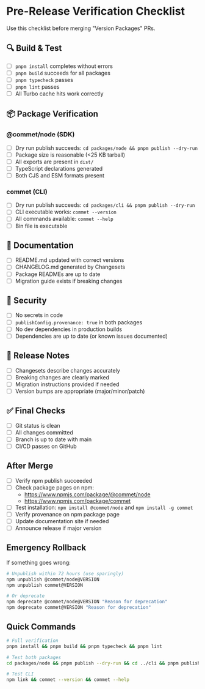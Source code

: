 # Pre-Release Verification Checklist

Use this checklist before merging "Version Packages" PRs.

## 🔍 Build & Test

- [ ] `pnpm install` completes without errors
- [ ] `pnpm build` succeeds for all packages
- [ ] `pnpm typecheck` passes
- [ ] `pnpm lint` passes
- [ ] All Turbo cache hits work correctly

## 📦 Package Verification

### @commet/node (SDK)

- [ ] Dry run publish succeeds: `cd packages/node && pnpm publish --dry-run`
- [ ] Package size is reasonable (<25 KB tarball)
- [ ] All exports are present in `dist/`
- [ ] TypeScript declarations generated
- [ ] Both CJS and ESM formats present

### commet (CLI)

- [ ] Dry run publish succeeds: `cd packages/cli && pnpm publish --dry-run`
- [ ] CLI executable works: `commet --version`
- [ ] All commands available: `commet --help`
- [ ] Bin file is executable

## 📝 Documentation

- [ ] README.md updated with correct versions
- [ ] CHANGELOG.md generated by Changesets
- [ ] Package READMEs are up to date
- [ ] Migration guide exists if breaking changes

## 🔐 Security

- [ ] No secrets in code
- [ ] `publishConfig.provenance: true` in both packages
- [ ] No dev dependencies in production builds
- [ ] Dependencies are up to date (or known issues documented)

## 🚀 Release Notes

- [ ] Changesets describe changes accurately
- [ ] Breaking changes are clearly marked
- [ ] Migration instructions provided if needed
- [ ] Version bumps are appropriate (major/minor/patch)

## ✅ Final Checks

- [ ] Git status is clean
- [ ] All changes committed
- [ ] Branch is up to date with main
- [ ] CI/CD passes on GitHub

## After Merge

- [ ] Verify npm publish succeeded
- [ ] Check package pages on npm:
  - https://www.npmjs.com/package/@commet/node
  - https://www.npmjs.com/package/commet
- [ ] Test installation: `npm install @commet/node` and `npm install -g commet`
- [ ] Verify provenance on npm package page
- [ ] Update documentation site if needed
- [ ] Announce release if major version

## Emergency Rollback

If something goes wrong:

```bash
# Unpublish within 72 hours (use sparingly)
npm unpublish @commet/node@VERSION
npm unpublish commet@VERSION

# Or deprecate
npm deprecate @commet/node@VERSION "Reason for deprecation"
npm deprecate commet@VERSION "Reason for deprecation"
```

## Quick Commands

```bash
# Full verification
pnpm install && pnpm build && pnpm typecheck && pnpm lint

# Test both packages
cd packages/node && pnpm publish --dry-run && cd ../cli && pnpm publish --dry-run

# Test CLI
npm link && commet --version && commet --help
```


